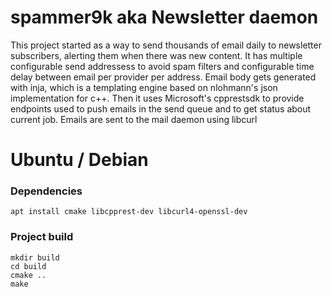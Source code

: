 # spammer9k aka Newsletter daemon

This project started as a way to send thousands of email daily to newsletter subscribers,
alerting them when there was new content. It has multiple configurable send addressess
to avoid spam filters and configurable time delay between email per provider per address.
Email body gets generated with inja, which is a templating engine based on nlohmann's json
implementation for c++. Then it uses Microsoft's cpprestsdk to provide endpoints used
to push emails in the send queue and to get status about current job. Emails are sent
to the mail daemon using libcurl

# Ubuntu / Debian

### Dependencies
```
apt install cmake libcpprest-dev libcurl4-openssl-dev
```

### Project build
```
mkdir build
cd build
cmake ..
make
```

